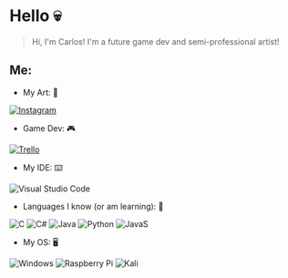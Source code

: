 # Hello 💀

> Hi, I'm Carlos! I'm a future game dev and semi-professional artist! 

## Me:

- My Art: 🎨 

[![Instagram](https://img.shields.io/badge/LordShadow505-%23E4405F.svg?style=for-the-badge&logo=Instagram&logoColor=white)](https://www.instagram.com/lordshadow505)

- Game Dev: 🎮

[![Trello](https://img.shields.io/badge/Trello-%23026AA7.svg?style=for-the-badge&logo=Trello&logoColor=white)](https://trello.com/b/Su9zJKXx/midnight-fighters)

- My IDE: ⌨️

![Visual Studio Code](https://img.shields.io/badge/Visual%20Studio%20Code-0078d7.svg?style=for-the-badge&logo=visual-studio-code&logoColor=white)

- Languages I know (or am learning): 📃

![C](https://img.shields.io/badge/C-00599C?style=for-the-badge&logo=c&logoColor=white)
![C#](https://img.shields.io/badge/C%23-239120?style=for-the-badge&logo=c-sharp&logoColor=white)
![Java](https://img.shields.io/badge/Java-ED8B00?style=for-the-badge&logo=java&logoColor=white)
![Python](https://img.shields.io/badge/Python-14354C?style=for-the-badge&logo=python&logoColor=white)
![JavaS](https://img.shields.io/badge/JavaScript-F7DF1E?style=for-the-badge&logo=javascript&logoColor=black)

- My OS: 🖥️

![Windows](https://img.shields.io/badge/Windows-0078D6?style=for-the-badge&logo=windows&logoColor=white)
![Raspberry Pi](https://img.shields.io/badge/-RaspberryPi-C51A4A?style=for-the-badge&logo=Raspberry-Pi)
![Kali](https://img.shields.io/badge/Kali-268BEE?style=for-the-badge&logo=kalilinux&logoColor=white)

